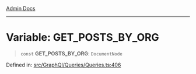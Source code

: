 [Admin Docs](/)

***

# Variable: GET\_POSTS\_BY\_ORG

> `const` **GET\_POSTS\_BY\_ORG**: `DocumentNode`

Defined in: [src/GraphQl/Queries/Queries.ts:406](https://github.com/PalisadoesFoundation/talawa-admin/blob/main/src/GraphQl/Queries/Queries.ts#L406)
